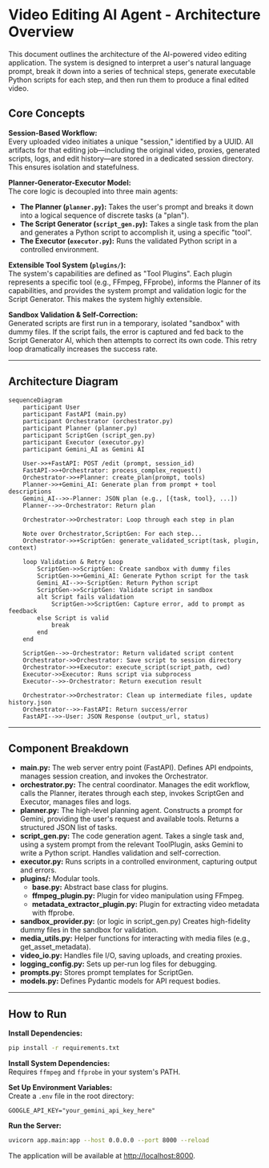 # Video Editing AI Agent - Architecture Overview

This document outlines the architecture of the AI-powered video editing application. The system is designed to interpret a user's natural language prompt, break it down into a series of technical steps, generate executable Python scripts for each step, and then run them to produce a final edited video.

## Core Concepts

**Session-Based Workflow:**  
Every uploaded video initiates a unique "session," identified by a UUID. All artifacts for that editing job—including the original video, proxies, generated scripts, logs, and edit history—are stored in a dedicated session directory. This ensures isolation and statefulness.

**Planner-Generator-Executor Model:**  
The core logic is decoupled into three main agents:
- **The Planner (`planner.py`):** Takes the user's prompt and breaks it down into a logical sequence of discrete tasks (a "plan").
- **The Script Generator (`script_gen.py`):** Takes a single task from the plan and generates a Python script to accomplish it, using a specific "tool".
- **The Executor (`executor.py`):** Runs the validated Python script in a controlled environment.

**Extensible Tool System (`plugins/`):**  
The system's capabilities are defined as "Tool Plugins". Each plugin represents a specific tool (e.g., FFmpeg, FFprobe), informs the Planner of its capabilities, and provides the system prompt and validation logic for the Script Generator. This makes the system highly extensible.

**Sandbox Validation & Self-Correction:**  
Generated scripts are first run in a temporary, isolated "sandbox" with dummy files. If the script fails, the error is captured and fed back to the Script Generator AI, which then attempts to correct its own code. This retry loop dramatically increases the success rate.

---

## Architecture Diagram

```mermaid
sequenceDiagram
    participant User
    participant FastAPI (main.py)
    participant Orchestrator (orchestrator.py)
    participant Planner (planner.py)
    participant ScriptGen (script_gen.py)
    participant Executor (executor.py)
    participant Gemini_AI as Gemini AI

    User->>+FastAPI: POST /edit (prompt, session_id)
    FastAPI->>+Orchestrator: process_complex_request()
    Orchestrator->>+Planner: create_plan(prompt, tools)
    Planner->>+Gemini_AI: Generate plan from prompt + tool descriptions
    Gemini_AI-->>-Planner: JSON plan (e.g., [{task, tool}, ...])
    Planner-->>-Orchestrator: Return plan
    
    Orchestrator->>Orchestrator: Loop through each step in plan

    Note over Orchestrator,ScriptGen: For each step...
    Orchestrator->>+ScriptGen: generate_validated_script(task, plugin, context)
    
    loop Validation & Retry Loop
        ScriptGen->>ScriptGen: Create sandbox with dummy files
        ScriptGen->>+Gemini_AI: Generate Python script for the task
        Gemini_AI-->>-ScriptGen: Return Python script
        ScriptGen->>ScriptGen: Validate script in sandbox
        alt Script fails validation
            ScriptGen->>ScriptGen: Capture error, add to prompt as feedback
        else Script is valid
            break
        end
    end
    
    ScriptGen-->>-Orchestrator: Return validated script content
    Orchestrator->>Orchestrator: Save script to session directory
    Orchestrator->>+Executor: execute_script(script_path, cwd)
    Executor->>Executor: Runs script via subprocess
    Executor-->>-Orchestrator: Return execution result
    
    Orchestrator->>Orchestrator: Clean up intermediate files, update history.json
    Orchestrator-->>-FastAPI: Return success/error
    FastAPI-->>-User: JSON Response (output_url, status)

```

---

## Component Breakdown

- **main.py:** The web server entry point (FastAPI). Defines API endpoints, manages session creation, and invokes the Orchestrator.
- **orchestrator.py:** The central coordinator. Manages the edit workflow, calls the Planner, iterates through each step, invokes ScriptGen and Executor, manages files and logs.
- **planner.py:** The high-level planning agent. Constructs a prompt for Gemini, providing the user's request and available tools. Returns a structured JSON list of tasks.
- **script_gen.py:** The code generation agent. Takes a single task and, using a system prompt from the relevant ToolPlugin, asks Gemini to write a Python script. Handles validation and self-correction.
- **executor.py:** Runs scripts in a controlled environment, capturing output and errors.
- **plugins/:** Modular tools.
  - **base.py:** Abstract base class for plugins.
  - **ffmpeg_plugin.py:** Plugin for video manipulation using FFmpeg.
  - **metadata_extractor_plugin.py:** Plugin for extracting video metadata with ffprobe.
- **sandbox_provider.py:** (or logic in script_gen.py) Creates high-fidelity dummy files in the sandbox for validation.
- **media_utils.py:** Helper functions for interacting with media files (e.g., get_asset_metadata).
- **video_io.py:** Handles file I/O, saving uploads, and creating proxies.
- **logging_config.py:** Sets up per-run log files for debugging.
- **prompts.py:** Stores prompt templates for ScriptGen.
- **models.py:** Defines Pydantic models for API request bodies.

---

## How to Run

**Install Dependencies:**
```bash
pip install -r requirements.txt
```

**Install System Dependencies:**  
Requires `ffmpeg` and `ffprobe` in your system's PATH.

**Set Up Environment Variables:**  
Create a `.env` file in the root directory:
```
GOOGLE_API_KEY="your_gemini_api_key_here"
```

**Run the Server:**
```bash
uvicorn app.main:app --host 0.0.0.0 --port 8000 --reload
```

The application will be available at [http://localhost:8000](http://localhost:8000).
